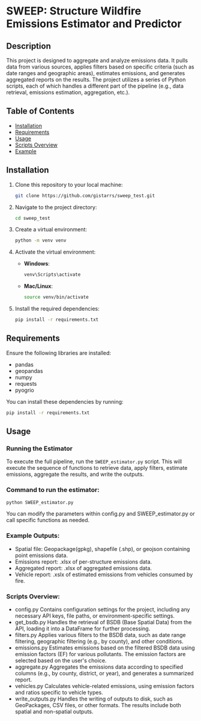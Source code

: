 # SWEEP: Structure Wildfire Emissions Estimator and Predictor

## Description
This project is designed to aggregate and analyze emissions data. It pulls data from various sources, applies filters based on specific criteria (such as date ranges and geographic areas), estimates emissions, and generates aggregated reports on the results. The project utilizes a series of Python scripts, each of which handles a different part of the pipeline (e.g., data retrieval, emissions estimation, aggregation, etc.).

## Table of Contents
- [Installation](#installation)
- [Requirements](#requirements)
- [Usage](#usage)
- [Scripts Overview](#scripts-overview)
- [Example](#example)

## Installation

1. Clone this repository to your local machine:

    ```bash
    git clone https://github.com/gistarrs/sweep_test.git
    ```

2. Navigate to the project directory:

    ```bash
    cd sweep_test
    ```

3. Create a virtual environment:

    ```bash
    python -m venv venv
    ```

4. Activate the virtual environment:
   - **Windows**:
     ```bash
     venv\Scripts\activate
     ```
   - **Mac/Linux**:
     ```bash
     source venv/bin/activate
     ```

5. Install the required dependencies:

    ```bash
    pip install -r requirements.txt
    ```

## Requirements
Ensure the following libraries are installed:
- pandas
- geopandas
- numpy
- requests
- pyogrio

You can install these dependencies by running:

```bash
pip install -r requirements.txt
```

## Usage

### Running the Estimator

To execute the full pipeline, run the `SWEEP_estimator.py` script. This will execute the sequence of functions to retrieve data, apply filters, estimate emissions, aggregate the results, and write the outputs.

### Command to run the estimator:

```bash
python SWEEP_estimator.py
```
You can modify the parameters within config.py and SWEEP_estimator.py or call specific functions as needed.

### Example Outputs:

- Spatial file: Geopackage(gpkg), shapefile (.shp), or geojson containing point emissions data.
- Emissions report: .xlsx of per-structure emissions data.
- Aggregated report: .xlsx of aggregated emissions data.
- Vehicle report: .xslx of estimated emissions from vehicles consumed by fire.

### Scripts Overview:

- config.py
Contains configuration settings for the project, including any necessary API keys, file paths, or environment-specific settings.
- get_bsdb.py
Handles the retrieval of BSDB (Base Spatial Data) from the API, loading it into a DataFrame for further processing.
- filters.py
Applies various filters to the BSDB data, such as date range filtering, geographic filtering (e.g., by county), and other conditions.
- emissions.py
Estimates emissions based on the filtered BSDB data using emission factors (EF) for various pollutants. The emission factors are selected based on the user's choice.
- aggregate.py
Aggregates the emissions data according to specified columns (e.g., by county, district, or year), and generates a summarized report.
- vehicles.py
Calculates vehicle-related emissions, using emission factors and ratios specific to vehicle types.
- write_outputs.py
Handles the writing of outputs to disk, such as GeoPackages, CSV files, or other formats. The results include both spatial and non-spatial outputs.
